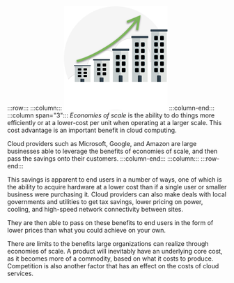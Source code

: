 :::row:::
:::column:::
![Icon showing buildings with scale up arrow](../media/3b-economiesofscale.png)
  :::column-end:::
  :::column span="3":::
*Economies of scale* is the ability to do things more efficiently or at a lower-cost per unit when operating at a larger scale. This cost advantage is an important benefit in cloud computing.

Cloud providers such as Microsoft, Google, and Amazon are large businesses able to leverage the benefits of economies of scale, and then pass the savings onto their customers.
  :::column-end:::
  :::column:::
:::row-end:::

This savings is apparent to end users in a number of ways, one of which is the ability to acquire hardware at a lower cost than if a single user or smaller business were purchasing it. Cloud providers can also make deals with local governments and utilities to get tax savings, lower pricing on power, cooling, and high-speed network connectivity between sites.

They are then able to pass on these benefits to end users in the form of lower prices than what you could achieve on your own.

There are limits to the benefits large organizations can realize through economies of scale. A product will inevitably have an underlying core cost, as it becomes more of a commodity, based on what it costs to produce. Competition is also another factor that has an effect on the costs of cloud services.